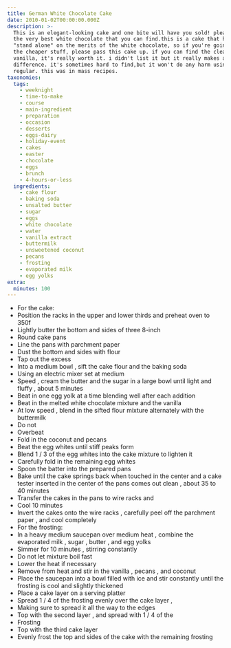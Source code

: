 ```yaml
---
title: German White Chocolate Cake
date: 2010-01-02T00:00:00.000Z
description: >-
  This is an elegant-looking cake and one bite will have you sold! please use
  the very best white chocolate that you can find.this is a cake that has to
  "stand alone" on the merits of the white chocolate, so if you're going to use
  the cheaper stuff, please pass this cake up. if you can find the clear
  vanilla, it's really worth it. i didn't list it but it really makes a
  difference. it's sometimes hard to find,but it won't do any harm using the
  regular. this was in mass recipes.
taxonomies:
  tags:
    - weeknight
    - time-to-make
    - course
    - main-ingredient
    - preparation
    - occasion
    - desserts
    - eggs-dairy
    - holiday-event
    - cakes
    - easter
    - chocolate
    - eggs
    - brunch
    - 4-hours-or-less
  ingredients:
    - cake flour
    - baking soda
    - unsalted butter
    - sugar
    - eggs
    - white chocolate
    - water
    - vanilla extract
    - buttermilk
    - unsweetened coconut
    - pecans
    - frosting
    - evaporated milk
    - egg yolks
extra:
  minutes: 100
---
```

 - For the cake:
 - Position the racks in the upper and lower thirds and preheat oven to 350f
 - Lightly butter the bottom and sides of three 8-inch
 - Round cake pans
 - Line the pans with parchment paper
 - Dust the bottom and sides with flour
 - Tap out the excess
 - Into a medium bowl , sift the cake flour and the baking soda
 - Using an electric mixer set at medium
 - Speed , cream the butter and the sugar in a large bowl until light and fluffy , about 5 minutes
 - Beat in one egg yolk at a time blending well after each addition
 - Beat in the melted white chocolate mixture and the vanilla
 - At low speed , blend in the sifted flour mixture alternately with the buttermilk
 - Do not
 - Overbeat
 - Fold in the coconut and pecans
 - Beat the egg whites until stiff peaks form
 - Blend 1 / 3 of the egg whites into the cake mixture to lighten it
 - Carefully fold in the remaining egg whites
 - Spoon the batter into the prepared pans
 - Bake until the cake springs back when touched in the center and a cake tester inserted in the center of the pans comes out clean , about 35 to 40 minutes
 - Transfer the cakes in the pans to wire racks and
 - Cool 10 minutes
 - Invert the cakes onto the wire racks , carefully peel off the parchment paper , and cool completely
 - For the frosting:
 - In a heavy medium saucepan over medium heat , combine the evaporated milk , sugar , butter , and egg yolks
 - Simmer for 10 minutes , stirring constantly
 - Do not let mixture boil fast
 - Lower the heat if necessary
 - Remove from heat and stir in the vanilla , pecans , and coconut
 - Place the saucepan into a bowl filled with ice and stir constantly until the frosting is cool and slightly thickened
 - Place a cake layer on a serving platter
 - Spread 1 / 4 of the frosting evenly over the cake layer ,
 - Making sure to spread it all the way to the edges
 - Top with the second layer , and spread with 1 / 4 of the
 - Frosting
 - Top with the third cake layer
 - Evenly frost the top and sides of the cake with the remaining frosting
